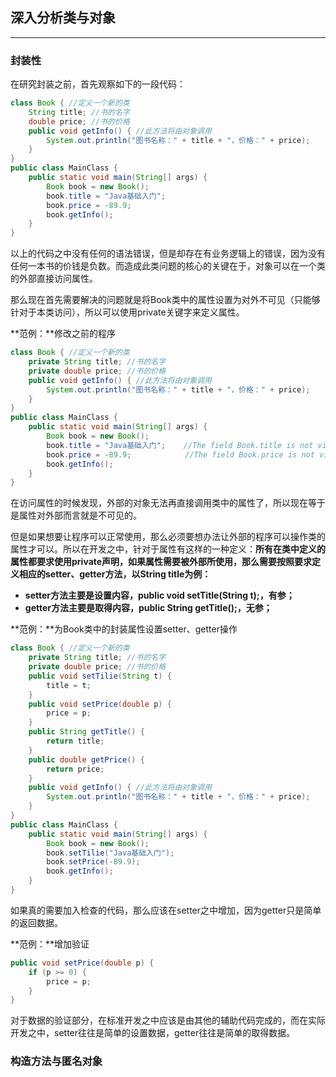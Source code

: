 ## 深入分析类与对象

---

### 封装性

在研究封装之前，首先观察如下的一段代码：

```java
class Book { //定义一个新的类
    String title; //书的名字
    double price; //书的价格
    public void getInfo() { //此方法将由对象调用
        System.out.println("图书名称：" + title + "，价格：" + price);
    }
}
public class MainClass {
    public static void main(String[] args) {
        Book book = new Book();
        book.title = "Java基础入门";
        book.price = -89.9;
        book.getInfo();
    }
}
```

以上的代码之中没有任何的语法错误，但是却存在有业务逻辑上的错误，因为没有任何一本书的价钱是负数。而造成此类问题的核心的关键在于，对象可以在一个类的外部直接访问属性。

那么现在首先需要解决的问题就是将Book类中的属性设置为对外不可见（只能够针对于本类访问），所以可以使用private关键字来定义属性。

**范例：**修改之前的程序

```java
class Book { //定义一个新的类
    private String title; //书的名字
    private double price; //书的价格
    public void getInfo() { //此方法将由对象调用
        System.out.println("图书名称：" + title + "，价格：" + price);
    }
}
public class MainClass {
    public static void main(String[] args) {
        Book book = new Book();
        book.title = "Java基础入门";    //The field Book.title is not visible
        book.price = -89.9;            //The field Book.price is not visible
        book.getInfo();
    }
}
```

在访问属性的时候发现，外部的对象无法再直接调用类中的属性了，所以现在等于是属性对外部而言就是不可见的。

但是如果想要让程序可以正常使用，那么必须要想办法让外部的程序可以操作类的属性才可以。所以在开发之中，针对于属性有这样的一种定义：**所有在类中定义的属性都要求使用private声明，如果属性需要被外部所使用，那么需要按照要求定义相应的setter、getter方法，以String title为例：**

* **setter方法主要是设置内容，public void setTitle\(String t\);，有参；**
* **getter方法主要是取得内容，public String getTitle\(\);，无参；**

**范例：**为Book类中的封装属性设置setter、getter操作

```java
class Book { //定义一个新的类
    private String title; //书的名字
    private double price; //书的价格
    public void setTilie(String t) {
        title = t;
    }
    public void setPrice(double p) {
        price = p;
    }
    public String getTitle() {
        return title;
    }
    public double getPrice() {
        return price;
    }
    public void getInfo() { //此方法将由对象调用
        System.out.println("图书名称：" + title + "，价格：" + price);
    }
}
public class MainClass {
    public static void main(String[] args) {
        Book book = new Book();
        book.setTilie("Java基础入门");
        book.setPrice(-89.9);
        book.getInfo();
    }
}
```

如果真的需要加入检查的代码，那么应该在setter之中增加，因为getter只是简单的返回数据。

**范例：**增加验证

```java
public void setPrice(double p) {
    if (p >= 0) {
        price = p;
    }
}
```

对于数据的验证部分，在标准开发之中应该是由其他的辅助代码完成的，而在实际开发之中，setter往往是简单的设置数据，getter往往是简单的取得数据。

### 构造方法与匿名对象



